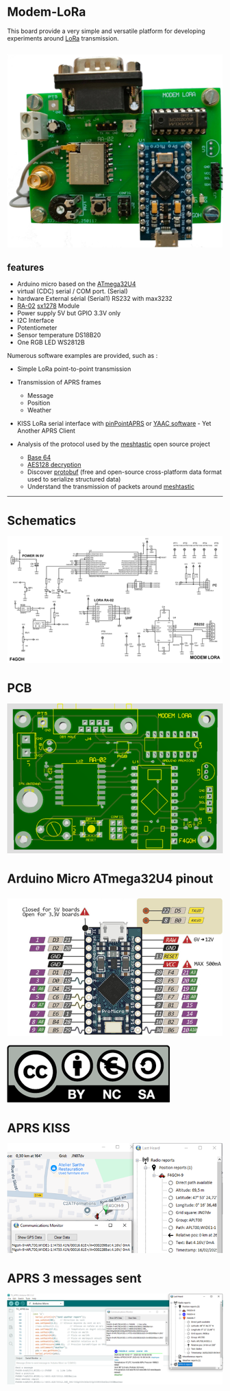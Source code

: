 # Modem-LoRa

This board provide a very simple and versatile platform for developing experiments around [LoRa](https://en.wikipedia.org/wiki/LoRa) transmission.

![modem](images/modem.jpg "modem")
---
## features

- Arduino micro based on the [ATmega32U4](https://www.microchip.com/en-us/product/atmega32u4)
- virtual (CDC) serial / COM port. (Serial)
- hardware External sérial (Serial1) RS232 with max3232
- [RA-02](https://www.e-gizmo.net/oc/kits%20documents/LORA%20Module%20RA-02%20V.1/LORA%20rev2.pdf)  [sx1278](https://www.semtech.fr/products/wireless-rf/lora-connect/sx1278) Module
- Power supply 5V but GPIO 3.3V only
- I2C Interface
- Potentiometer
- Sensor temperature DS18B20
- One RGB LED WS2812B

Numerous software examples are provided, such as :

- Simple LoRa point-to-point transmission
- Transmission of APRS frames 
	- Message
	- Position
	- Weather
- KISS LoRa serial interface with [pinPointAPRS](https://www.pinpointaprs.com/) or [YAAC software](https://themodernham.com/aprs-on-linux-with-yaac-yet-another-aprs-client-and-direwolf/) - Yet Another APRS Client

- Analysis of the protocol used by the [meshtastic](https://meshtastic.org/) open source project
	- [Base 64](https://en.wikipedia.org/wiki/Base64)
	- [AES128 decryption](https://en.wikipedia.org/wiki/Advanced_Encryption_Standard)
	- Discover [protobuf](https://en.wikipedia.org/wiki/Protocol_Buffers) (free and open-source cross-platform data format used to serialize structured data)
	- Understand the transmission of packets around [meshtastic](https://meshtastic.org/docs/overview/mesh-algo/)
---
# Schematics
![sch](schematics/modemLora.png "sch")

# PCB
![pcb](images/pcb.png "pcb")

# Arduino Micro ATmega32U4 pinout
![pinout](images/micro-pinout.png "pinout")
---
![license](images/ccbyncsa.png "license")

# APRS KISS

![kiss](images/pinPointAPRS_KISS.png "kiss")

# APRS 3 messages sent

![aprs](images/pinPointAPRS_3Keys.png "aprs")







